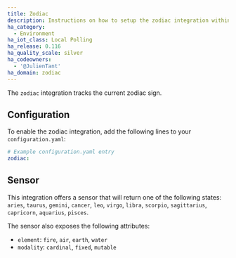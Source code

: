 ```yaml
---
title: Zodiac
description: Instructions on how to setup the zodiac integration within Home Assistant.
ha_category:
  - Environment
ha_iot_class: Local Polling
ha_release: 0.116
ha_quality_scale: silver
ha_codeowners:
  - '@JulienTant'
ha_domain: zodiac
---
```


The `zodiac` integration tracks the current zodiac sign.

## Configuration

To enable the zodiac integration, add the following lines to your `configuration.yaml`:

```yaml
# Example configuration.yaml entry
zodiac:
```

## Sensor

This integration offers a sensor that will return one of the following states:
`aries`, `taurus`, `gemini`, `cancer`, `leo`, `virgo`, `libra`, `scorpio`, `sagittarius`, `capricorn`, `aquarius`, `pisces`.

The sensor also exposes the following attributes:

- `element`: `fire`, `air`, `earth`, `water`
- `modality`: `cardinal`, `fixed`, `mutable`
